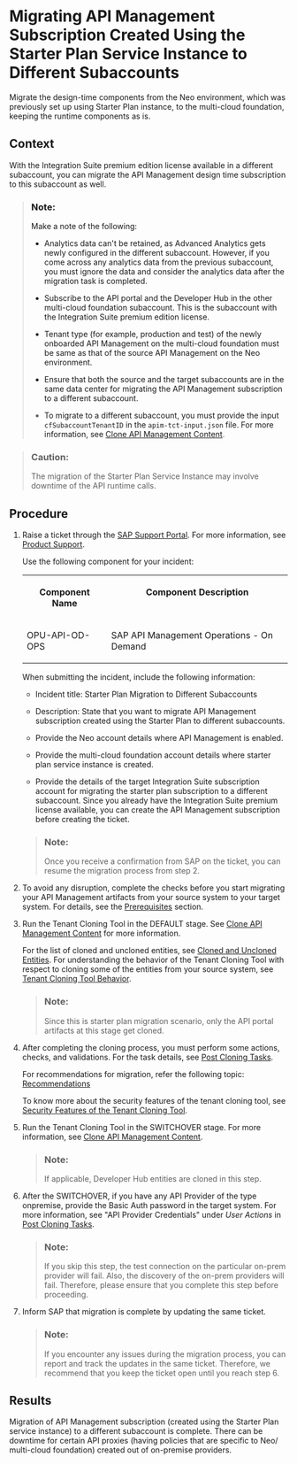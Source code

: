 <!-- loio1f4ed86ab3b3404db2365e3e2e95824f -->

# Migrating API Management Subscription Created Using the Starter Plan Service Instance to Different Subaccounts

Migrate the design-time components from the Neo environment, which was previously set up using Starter Plan instance, to the multi-cloud foundation, keeping the runtime components as is.



<a name="loio1f4ed86ab3b3404db2365e3e2e95824f__context_qmw_v5b_xpb"/>

## Context

With the Integration Suite premium edition license available in a different subaccount, you can migrate the API Management design time subscription to this subaccount as well.

> ### Note:  
> Make a note of the following:
> 
> -   Analytics data can't be retained, as Advanced Analytics gets newly configured in the different subaccount. However, if you come across any analytics data from the previous subaccount, you must ignore the data and consider the analytics data after the migration task is completed.
> 
> -   Subscribe to the API portal and the Developer Hub in the other multi-cloud foundation subaccount. This is the subaccount with the Integration Suite premium edition license.
> 
> -   Tenant type \(for example, production and test\) of the newly onboarded API Management on the multi-cloud foundation must be same as that of the source API Management on the Neo environment.
> 
> -   Ensure that both the source and the target subaccounts are in the same data center for migrating the API Management subscription to a different subaccount.
> 
> -   To migrate to a different subaccount, you must provide the input `cfSubaccountTenantID` in the `apim-tct-input.json` file. For more information, see [Clone API Management Content](clone-api-management-content-7abd887.md).

> ### Caution:  
> The migration of the Starter Plan Service Instance may involve downtime of the API runtime calls.



<a name="loio1f4ed86ab3b3404db2365e3e2e95824f__steps_y1l_cvb_xpb"/>

## Procedure

1.  Raise a ticket through the [SAP Support Portal](https://support.sap.com/en/index.html). For more information, see [Product Support](https://support.sap.com/en/my-support/product-support.html).

    Use the following component for your incident:


    <table>
    <tr>
    <th valign="top">

    Component Name
    
    </th>
    <th valign="top">

    Component Description
    
    </th>
    </tr>
    <tr>
    <td valign="top">
    
    OPU-API-OD-OPS
    
    </td>
    <td valign="top">
    
    SAP API Management Operations - On Demand
    
    </td>
    </tr>
    </table>
    
    When submitting the incident, include the following information:

    -   Incident title: Starter Plan Migration to Different Subaccounts

    -   Description: State that you want to migrate API Management subscription created using the Starter Plan to different subaccounts.

    -   Provide the Neo account details where API Management is enabled.

    -   Provide the multi-cloud foundation account details where starter plan service instance is created.

    -   Provide the details of the target Integration Suite subscription account for migrating the starter plan subscription to a different subaccount. Since you already have the Integration Suite premium license available, you can create the API Management subscription before creating the ticket.


    > ### Note:  
    > Once you receive a confirmation from SAP on the ticket, you can resume the migration process from step 2.

2.  To avoid any disruption, complete the checks before you start migrating your API Management artifacts from your source system to your target system. For details, see the [Prerequisites](prerequisites-c1904bc.md) section.

3.  Run the Tenant Cloning Tool in the DEFAULT stage. See [Clone API Management Content](clone-api-management-content-7abd887.md) for more information.

    For the list of cloned and uncloned entities, see [Cloned and Uncloned Entities](cloned-and-uncloned-entities-8973ca0.md). For understanding the behavior of the Tenant Cloning Tool with respect to cloning some of the entities from your source system, see [Tenant Cloning Tool Behavior](tenant-cloning-tool-behavior-6d15ffd.md).

    > ### Note:  
    > Since this is starter plan migration scenario, only the API portal artifacts at this stage get cloned.

4.  After completing the cloning process, you must perform some actions, checks, and validations. For the task details, see [Post Cloning Tasks](post-cloning-tasks-116d82c.md).

    For recommendations for migration, refer the following topic: [Recommendations](recommendations-ff61cef.md) 

    To know more about the security features of the tenant cloning tool, see [Security Features of the Tenant Cloning Tool](security-features-of-the-tenant-cloning-tool-a6969cc.md).

5.  Run the Tenant Cloning Tool in the SWITCHOVER stage. For more information, see [Clone API Management Content](clone-api-management-content-7abd887.md).

    > ### Note:  
    > If applicable, Developer Hub entities are cloned in this step.

6.  After the SWITCHOVER, if you have any API Provider of the type onpremise, provide the Basic Auth password in the target system. For more information, see "API Provider Credentials" under *User Actions* in [Post Cloning Tasks](post-cloning-tasks-116d82c.md).

    > ### Note:  
    > If you skip this step, the test connection on the particular on-prem provider will fail. Also, the discovery of the on-prem providers will fail. Therefore, please ensure that you complete this step before proceeding.

7.  Inform SAP that migration is complete by updating the same ticket.

    > ### Note:  
    > If you encounter any issues during the migration process, you can report and track the updates in the same ticket. Therefore, we recommend that you keep the ticket open until you reach step 6.




<a name="loio1f4ed86ab3b3404db2365e3e2e95824f__result_czj_hds_ypb"/>

## Results

Migration of API Management subscription \(created using the Starter Plan service instance\) to a different subaccount is complete. There can be downtime for certain API proxies \(having policies that are specific to Neo/ multi-cloud foundation\) created out of on-premise providers.

